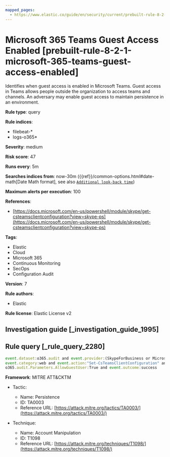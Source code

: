 ```yaml
---
mapped_pages:
  - https://www.elastic.co/guide/en/security/current/prebuilt-rule-8-2-1-microsoft-365-teams-guest-access-enabled.html
---
```


# Microsoft 365 Teams Guest Access Enabled [prebuilt-rule-8-2-1-microsoft-365-teams-guest-access-enabled]

Identifies when guest access is enabled in Microsoft Teams. Guest access in Teams allows people outside the organization to access teams and channels. An adversary may enable guest access to maintain persistence in an environment.

**Rule type**: query

**Rule indices**:

* filebeat-*
* logs-o365*

**Severity**: medium

**Risk score**: 47

**Runs every**: 5m

**Searches indices from**: now-30m ({{ref}}/common-options.html#date-math[Date Math format], see also [`Additional look-back time`](docs-content://solutions/security/detect-and-alert/create-detection-rule.md#rule-schedule))

**Maximum alerts per execution**: 100

**References**:

* [https://docs.microsoft.com/en-us/powershell/module/skype/get-csteamsclientconfiguration?view=skype-ps](https://docs.microsoft.com/en-us/powershell/module/skype/get-csteamsclientconfiguration?view=skype-ps)

**Tags**:

* Elastic
* Cloud
* Microsoft 365
* Continuous Monitoring
* SecOps
* Configuration Audit

**Version**: 7

**Rule authors**:

* Elastic

**Rule license**: Elastic License v2

## Investigation guide [_investigation_guide_1995]



## Rule query [_rule_query_2280]

```js
event.dataset:o365.audit and event.provider:(SkypeForBusiness or MicrosoftTeams) and
event.category:web and event.action:"Set-CsTeamsClientConfiguration" and
o365.audit.Parameters.AllowGuestUser:True and event.outcome:success
```

**Framework**: MITRE ATT&CKTM

* Tactic:

    * Name: Persistence
    * ID: TA0003
    * Reference URL: [https://attack.mitre.org/tactics/TA0003/](https://attack.mitre.org/tactics/TA0003/)

* Technique:

    * Name: Account Manipulation
    * ID: T1098
    * Reference URL: [https://attack.mitre.org/techniques/T1098/](https://attack.mitre.org/techniques/T1098/)



